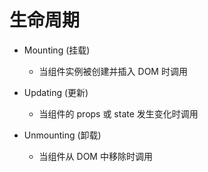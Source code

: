 # 生命周期

- Mounting (挂载)

  - 当组件实例被创建并插入 DOM 时调用

- Updating (更新)

  - 当组件的 props 或 state 发生变化时调用

- Unmounting (卸载)

  - 当组件从 DOM 中移除时调用
